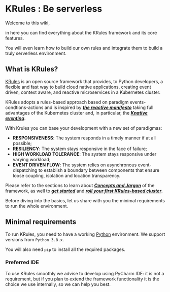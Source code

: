 # KRules : Be serverless

Welcome to this wiki,

in here you can find everything about the KRules framework and its core features.

You will even learn how to build our own rules and integrate them to build a truly serverless environment. 

## What is KRules?

[KRules](https://intro.krules.com) is an open source framework that provides, to Python developers, a flexible and fast way to build cloud native applications, creating event driven, context aware, and reactive microservices in a Kubernetes cluster.

KRules adopts a rules-based approach based on paradigm events-condtions-actions and is inspired by [***the reactive manifesto***](https://www.reactivemanifesto.org) taking full advantages of the Kubernetes cluster and, in particular, the [***Knative eventing***](https://knative.dev/docs).

With Krules you can base your development with a new set of paradigmas:

- **RESPONSIVENESS**: The system responds in a timely manner if at all possible;
- **RESILIENCY**: The system stays responsive in the face of failure;
- **HIGH WORKLOAD TOLERANCE**: The system stays responsive under varying workload;
- **EVENT DRIVEN FLOW**: The system relies on asynchronous event-dispatching to establish a boundary between components that ensure loose coupling, isolation and location transparency.

Please refer to the sections to learn about [***Concepts and Jargon***](./concepts) of the framework, as well to [***get started***](./getting-started) and [***roll your first KRules-based cluster***](./getting-started#cluster-setup).

Before diving into the basics, let us share with you the minimal requirements to run the whole environment.

## Minimal requirements

To run KRules, you need to have a working [Python](https://python.org) environment. We support versions from `Python 3.8.x`.

You will also need `pip` to install all the required packages.

### Preferred IDE

To use KRules smoothly we advise to develop using PyCharm IDE:
it is not a requirement, but if you plan to extend the framework functionality it is the choice we use internally, so we can help you best.
